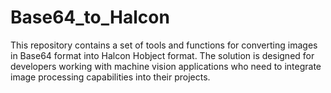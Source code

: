 # Base64_to_Halcon
This repository contains a set of tools and functions for converting images in Base64 format into Halcon Hobject format. The solution is designed for developers working with machine vision applications who need to integrate image processing capabilities into their projects.
